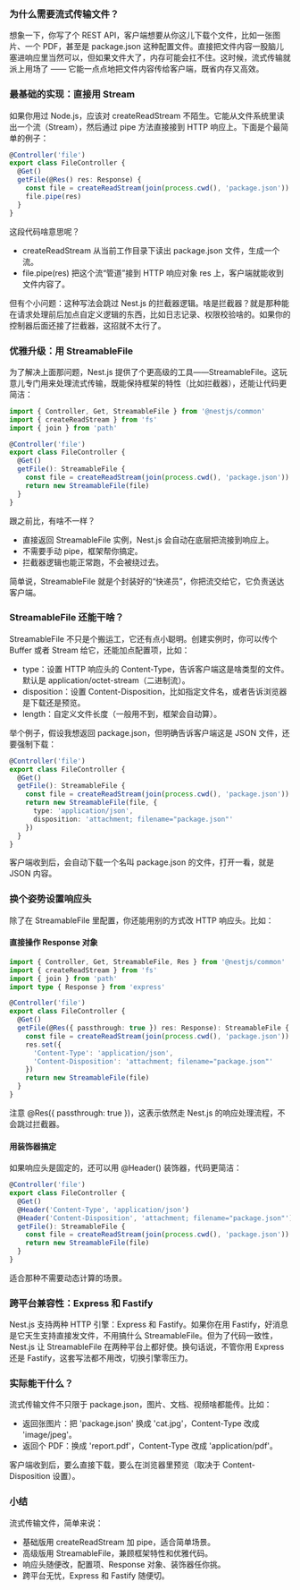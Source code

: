 ### 为什么需要流式传输文件？

想象一下，你写了个 REST API，客户端想要从你这儿下载个文件，比如一张图片、一个 PDF，甚至是 package.json 这种配置文件。直接把文件内容一股脑儿塞进响应里当然可以，但如果文件大了，内存可能会扛不住。这时候，流式传输就派上用场了 —— 它能一点点地把文件内容传给客户端，既省内存又高效。



### 最基础的实现：直接用 Stream

如果你用过 Node.js，应该对 createReadStream 不陌生。它能从文件系统里读出一个流（Stream），然后通过 pipe 方法直接接到 HTTP 响应上。下面是个最简单的例子：

```ts
@Controller('file')
export class FileController {
  @Get()
  getFile(@Res() res: Response) {
    const file = createReadStream(join(process.cwd(), 'package.json'))
    file.pipe(res)
  }
}
```

这段代码啥意思呢？

- createReadStream 从当前工作目录下读出 package.json 文件，生成一个流。
- file.pipe(res) 把这个流“管道”接到 HTTP 响应对象 res 上，客户端就能收到文件内容了。

但有个小问题：这种写法会跳过 Nest.js 的拦截器逻辑。啥是拦截器？就是那种能在请求处理前后加点自定义逻辑的东西，比如日志记录、权限校验啥的。如果你的控制器后面还接了拦截器，这招就不太行了。



### 优雅升级：用 StreamableFile

为了解决上面那问题，Nest.js 提供了个更高级的工具——StreamableFile。这玩意儿专门用来处理流式传输，既能保持框架的特性（比如拦截器），还能让代码更简洁：

```ts
import { Controller, Get, StreamableFile } from '@nestjs/common'
import { createReadStream } from 'fs'
import { join } from 'path'

@Controller('file')
export class FileController {
  @Get()
  getFile(): StreamableFile {
    const file = createReadStream(join(process.cwd(), 'package.json'))
    return new StreamableFile(file)
  }
}
```

跟之前比，有啥不一样？

- 直接返回 StreamableFile 实例，Nest.js 会自动在底层把流接到响应上。
- 不需要手动 pipe，框架帮你搞定。
- 拦截器逻辑也能正常跑，不会被绕过去。

简单说，StreamableFile 就是个封装好的“快递员”，你把流交给它，它负责送达客户端。



### StreamableFile 还能干啥？

StreamableFile 不只是个搬运工，它还有点小聪明。创建实例时，你可以传个 Buffer 或者 Stream 给它，还能加点配置项，比如：

- type：设置 HTTP 响应头的 Content-Type，告诉客户端这是啥类型的文件。默认是 application/octet-stream（二进制流）。
- disposition：设置 Content-Disposition，比如指定文件名，或者告诉浏览器是下载还是预览。
- length：自定义文件长度（一般用不到，框架会自动算）。

举个例子，假设我想返回 package.json，但明确告诉客户端这是 JSON 文件，还要强制下载：

```ts
@Controller('file')
export class FileController {
  @Get()
  getFile(): StreamableFile {
    const file = createReadStream(join(process.cwd(), 'package.json'))
    return new StreamableFile(file, {
      type: 'application/json',
      disposition: 'attachment; filename="package.json"'
    })
  }
}
```

客户端收到后，会自动下载一个名叫 package.json 的文件，打开一看，就是 JSON 内容。



### 换个姿势设置响应头

除了在 StreamableFile 里配置，你还能用别的方式改 HTTP 响应头。比如：

#### 直接操作 Response 对象

```ts
import { Controller, Get, StreamableFile, Res } from '@nestjs/common'
import { createReadStream } from 'fs'
import { join } from 'path'
import type { Response } from 'express'

@Controller('file')
export class FileController {
  @Get()
  getFile(@Res({ passthrough: true }) res: Response): StreamableFile {
    const file = createReadStream(join(process.cwd(), 'package.json'))
    res.set({
      'Content-Type': 'application/json',
      'Content-Disposition': 'attachment; filename="package.json"'
    })
    return new StreamableFile(file)
  }
}
```

注意 @Res({ passthrough: true })，这表示依然走 Nest.js 的响应处理流程，不会跳过拦截器。

#### 用装饰器搞定

如果响应头是固定的，还可以用 @Header() 装饰器，代码更简洁：

```ts
@Controller('file')
export class FileController {
  @Get()
  @Header('Content-Type', 'application/json')
  @Header('Content-Disposition', 'attachment; filename="package.json"')
  getFile(): StreamableFile {
    const file = createReadStream(join(process.cwd(), 'package.json'))
    return new StreamableFile(file)
  }
}
```

适合那种不需要动态计算的场景。



### 跨平台兼容性：Express 和 Fastify

Nest.js 支持两种 HTTP 引擎：Express 和 Fastify。如果你在用 Fastify，好消息是它天生支持直接发文件，不用搞什么 StreamableFile。但为了代码一致性，Nest.js 让 StreamableFile 在两种平台上都好使。换句话说，不管你用 Express 还是 Fastify，这套写法都不用改，切换引擎零压力。



### 实际能干什么？

流式传输文件不只限于 package.json，图片、文档、视频啥都能传。比如：

- 返回张图片：把 'package.json' 换成 'cat.jpg'，Content-Type 改成 'image/jpeg'。
- 返回个 PDF：换成 'report.pdf'，Content-Type 改成 'application/pdf'。

客户端收到后，要么直接下载，要么在浏览器里预览（取决于 Content-Disposition 设置）。



### 小结

流式传输文件，简单来说：

- 基础版用 createReadStream 加 pipe，适合简单场景。
- 高级版用 StreamableFile，兼顾框架特性和优雅代码。
- 响应头随便改，配置项、Response 对象、装饰器任你挑。
- 跨平台无忧，Express 和 Fastify 随便切。